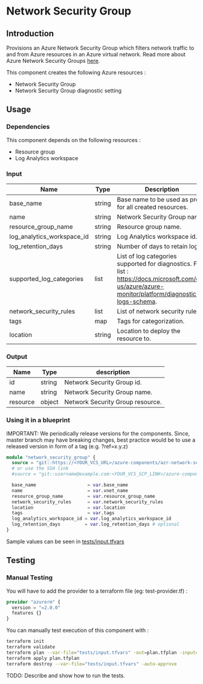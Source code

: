 
# Network Security Group

## Introduction

Provisions an Azure Network Security Group which filters network traffic to and from Azure resources in an Azure virtual network. Read more about Azure Network Security Groups [here](https://docs.microsoft.com/en-us/azure/virtual-network/security-overview).

This component creates the following Azure resources :

- Network Security Group
- Network Security Group diagnostic setting

## Usage

### Dependencies

This component depends on the following resources :

- Resource group
- Log Analytics workspace

### Input

| Name                          | Type   | Description                                               | Mandatory             | Default Value             |
| ------------------------------| ------ | --------------------------------------------------------- | --------------------- |--------------------- |
| base_name                     | string | Base name to be used as prefix for all created resources. | Required              |
| name                          | string | Network Security Group name. | Required              |              |
| resource_group_name           | string | Resource group name. | Required              |              |
| log_analytics_workspace_id    | string | Log Analytics workspace id. | Required              |              |
| log_retention_days            | string | Number of days to retain logs. | Optional              |     7         |
| supported_log_categories      | list   | List of log categories supported for diagnostics. Full list : https://docs.microsoft.com/en-us/azure/azure-monitor/platform/diagnostic-logs-schema. | Optional              | "NetworkSecurityGroupEvent", "NetworkSecurityGroupRuleCounter"] |
| network_security_rules        | list   | List of network security rules. | Required              |              |
| tags                          | map    | Tags for categorization. | Optional              |          {}    |
| location                      | string | Location to deploy the resource to. | Required              |              |

### Output

| Name            | Type   | description      |
| ----------------| ------ | ---------------- |
| id              | string | Network Security Group id.       |
| name            | string | Network Security Group name.     |
| resource        | object | Network Security Group resource. |

### Using it in a blueprint

IMPORTANT: We periodically release versions for the components. Since, master branch may have breaking changes, best practice would be to use a released version in form of a tag (e.g. ?ref=x.y.z)

```terraform
module "network_security_group" {
  source = "git::https://<YOUR_VCS_URL>/azure-components/azr-network-security-group?ref=v0.1.0"
  # or use the SSH link
  #source = "git::username@example.com:<YOUR_VCS_SCP_LINK>/azure-components/azr-network-security-group?ref=v0.1.0"

  base_name                   = var.base_name
  name                        = var.vnet_name
  resource_group_name         = var.resource_group_name
  network_security_rules      = var.network_security_rules
  location                    = var.location
  tags                        = var.tags
  log_analytics_workspace_id = var.log_analytics_workspace_id
  log_retention_days         = var.log_retention_days # optional
}
```

Sample values can be seen in [tests/input.tfvars](tests/input.tfvars)

## Testing

### Manual Testing

You will have to add the provider to a terraform file (eg: test-provider.tf) :

```terraform
provider "azurerm" {
  version = "=2.0.0"
  features {}
}
```

You can manually test execution of this component with :

```bash
terraform init
terraform validate
terraform plan --var-file="tests/input.tfvars" -out=plan.tfplan -input=false
terraform apply plan.tfplan
terraform destroy --var-file="tests/input.tfvars" -auto-approve
```

TODO: Describe and show how to run the tests.
